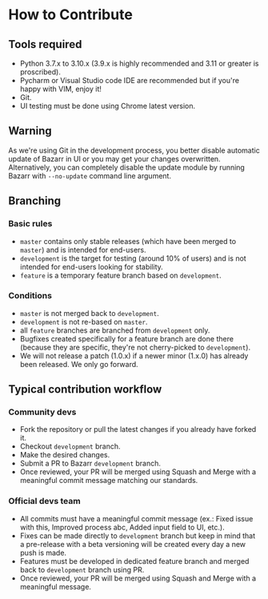 # How to Contribute

## Tools required

- Python 3.7.x to 3.10.x (3.9.x is highly recommended and 3.11 or greater is proscribed).
- Pycharm or Visual Studio code IDE are recommended but if you're happy with VIM, enjoy it!
- Git.
- UI testing must be done using Chrome latest version.

## Warning

As we're using Git in the development process, you better disable automatic update of Bazarr in UI or you may get your changes overwritten. Alternatively, you can completely disable the update module by running Bazarr with `--no-update` command line argument.

## Branching

### Basic rules

- `master` contains only stable releases (which have been merged to `master`) and is intended for end-users.
- `development` is the target for testing (around 10% of users) and is not intended for end-users looking for stability.
- `feature` is a temporary feature branch based on `development`.

### Conditions

- `master` is not merged back to `development`.
- `development` is not re-based on `master`.
- all `feature` branches are branched from `development` only.
- Bugfixes created specifically for a feature branch are done there (because they are specific, they're not cherry-picked to `development`).
- We will not release a patch (1.0.x) if a newer minor (1.x.0) has already been released. We only go forward.

## Typical contribution workflow

### Community devs

- Fork the repository or pull the latest changes if you already have forked it.
- Checkout `development` branch.
- Make the desired changes.
- Submit a PR to Bazarr `development` branch.
- Once reviewed, your PR will be merged using Squash and Merge with a meaningful commit message matching our standards.

### Official devs team

- All commits must have a meaningful commit message (ex.: Fixed issue with this, Improved process abc, Added input field to UI, etc.).
- Fixes can be made directly to `development` branch but keep in mind that a pre-release with a beta versioning will be created every day a new push is made.
- Features must be developed in dedicated feature branch and merged back to `development` branch using PR.
- Once reviewed, your PR will be merged using Squash and Merge with a meaningful message.
